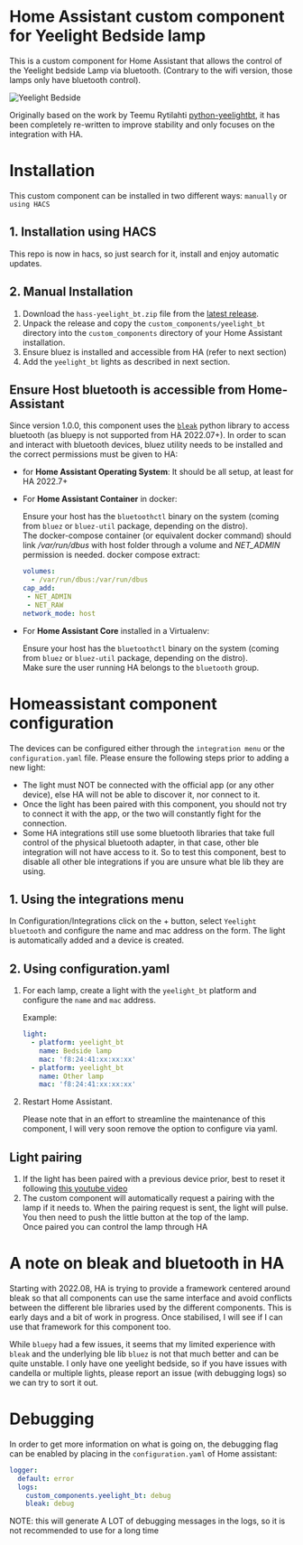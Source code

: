 # Home Assistant custom component for Yeelight Bedside lamp

This is a custom component for Home Assistant that allows the control of the Yeelight bedside Lamp via bluetooth. (Contrary to the wifi version, those lamps only have bluetooth control).

![Yeelight Bedside](yeelight-bedside.jpg)

Originally based on the work by Teemu Rytilahti [python-yeelightbt](https://github.com/rytilahti/python-yeelightbt), it has been completely re-written to improve stability and only focuses on the integration with HA.


# Installation

This custom component can be installed in two different ways: `manually` or `using HACS`

## 1. Installation using HACS

This repo is now in hacs, so just search for it, install and enjoy automatic updates.

## 2. Manual Installation

1. Download the `hass-yeelight_bt.zip` file from the
   [latest release](https://github.com/hcoohb/hass-yeelightbt/releases/latest).
2. Unpack the release and copy the `custom_components/yeelight_bt` directory
   into the `custom_components` directory of your Home Assistant
   installation.
3. Ensure bluez is installed and accessible from HA (refer to next section)
4. Add the `yeelight_bt` lights as described in next section.


## Ensure Host bluetooth is accessible from Home-Assistant 

Since version 1.0.0, this component uses the [`bleak`](https://github.com/hbldh/bleak) python library to access bluetooth (as bluepy is not supported from HA 2022.07+). In order to scan and interact with bluetooth devices, bluez utility needs to be installed and the correct permissions must be given to HA:
  - for **Home Assistant Operating System**:
    It should be all setup, at least for HA 2022.7+

  - For **Home Assistant Container** in docker:

    Ensure your host has the `bluetoothctl` binary on the system (coming from `bluez` or `bluez-util` package, depending on the distro).  
    The docker-compose container (or equivalent docker command) should link */var/run/dbus* with host folder through a volume and *NET_ADMIN* permission is needed. docker compose extract:

    ```yaml
    volumes:
      - /var/run/dbus:/var/run/dbus
    cap_add:
     - NET_ADMIN
     - NET_RAW
    network_mode: host
    ```

  - For **Home Assistant Core** installed in a Virtualenv:
    
    Ensure your host has the `bluetoothctl` binary on the system (coming from `bluez` or `bluez-util` package, depending on the distro).  
    Make sure the user running HA belongs to the `bluetooth` group.


# Homeassistant component configuration

The devices can be configured either through the `integration menu` or the `configuration.yaml` file. 
Please ensure the following steps prior to adding a new light:
 - The light must NOT be connected with the official app (or any other device), else HA will not be able to discover it, nor connect to it.
 - Once the light has been paired with this component, you should not try to connect it with the app, or the two will constantly fight for the connection.
 - Some HA integrations still use some bluetooth libraries that take full control of the physical bluetooth adapter, in that case, other ble integration will not have access to it. So to test this component, best to disable all other ble integrations if you are unsure what ble lib they are using.

## 1. Using the integrations menu

In Configuration/Integrations click on the + button, select `Yeelight bluetooth` and configure the name and mac address on the form.
The light is automatically added and a device is created.


## 2. Using configuration.yaml

1. For each lamp, create a light with the `yeelight_bt` platform and configure the `name` and `mac` address.
    
    Example:
    ```yaml
    light:
      - platform: yeelight_bt
        name: Bedside lamp
        mac: 'f8:24:41:xx:xx:xx'
      - platform: yeelight_bt
        name: Other lamp
        mac: 'f8:24:41:xx:xx:xx'
    ```

2. Restart Home Assistant.

   Please note that in an effort to streamline the maintenance of this component, I will very soon remove the option to configure via yaml.

## Light pairing

1. If the light has been paired with a previous device prior, best to reset it following [this youtube video](https://www.youtube.com/watch?v=PnjcOSgnbAM)
2. The custom component will automatically request a pairing with the lamp if it needs to. When the pairing request is sent, the light will pulse. You then need to push the little button at the top of the lamp.  
Once paired you can control the lamp through HA

# A note on bleak and bluetooth in HA

Starting with 2022.08, HA is trying to provide a framework centered around bleak so that all components can use the same interface and avoid conflicts between the different ble libraries used by the different components. This is early days and a bit of work in progress. Once stabilised, I will see if I can use that framework for this component too.

While `bluepy` had a few issues, it seems that my limited experience with `bleak` and the underlying ble lib `bluez` is not that much better and can be quite unstable.
I only have one yeelight bedside, so if you have issues with candella or multiple lights, please report an issue (with debugging logs) so we can try to sort it out.

# Debugging

In order to get more information on what is going on, the debugging flag can be enabled by placing in the `configuration.yaml` of Home assistant:

```yaml
logger:
  default: error
  logs:
    custom_components.yeelight_bt: debug
    bleak: debug
```

NOTE: this will generate A LOT of debugging messages in the logs, so it is not recommended to use for a long time
